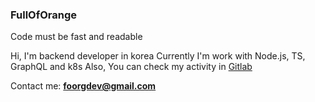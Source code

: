 ### FullOfOrange

Code must be fast and readable

Hi, I'm backend developer in korea
Currently I'm work with Node.js, TS, GraphQL and k8s
Also, You can check my activity in [Gitlab](https://gitlab.com/FullOfOrange)

<!-- 
My favorite tech stacks: 
<p align='left'>
<img height="30" src="https://github.com/WaylonWalker/WaylonWalker/blob/main/icon/twitter.png?raw=true">&nbsp;&nbsp;
</p>
-->

Contact me: **foorgdev@gmail.com**

